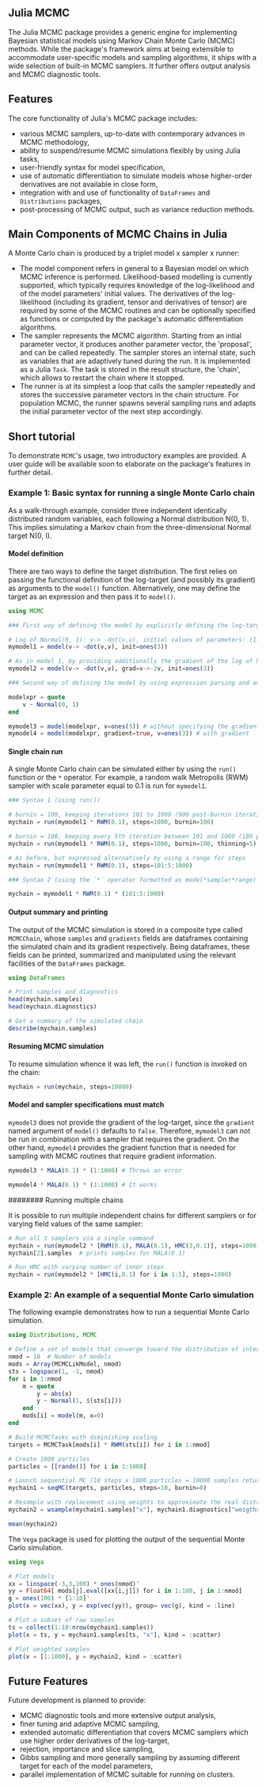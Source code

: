 ## Julia MCMC

The Julia MCMC package provides a generic engine for implementing Bayesian statistical models using Markov Chain Monte
Carlo (MCMC) methods. While the package's framework aims at being extensible to accommodate user-specific models and
sampling algorithms, it ships with a wide selection of built-in MCMC samplers. It further offers output analysis and
MCMC diagnostic tools.

## Features

The core functionality of Julia's MCMC package includes:
- various MCMC samplers, up-to-date with contemporary advances in MCMC methodology,
- ability to suspend/resume MCMC simulations flexibly by using Julia tasks,
- user-friendly syntax for model specification,
- use of automatic differentiation to simulate models whose higher-order derivatives are not available in close form,
- integration with and use of functionality of `DataFrames` and `Distributions` packages,
- post-processing of MCMC output, such as variance reduction methods.

## Main Components of MCMC Chains in Julia

A Monte Carlo chain is produced by a triplet model x sampler x runner:
- The model component refers in general to a Bayesian model on which MCMC inference is performed. Likelihood-based
modelling is currently supported, which typically requires knowledge of the log-likelihood and of the model parameters'
initial values. The derivatives of the log-likelihood (including its gradient, tensor and derivatives of tensor) are
required by some of the MCMC routines and can be optionally specified as functions or computed by the package's
automatic differentiation algorithms.
- The sampler represents the MCMC algorithm. Starting from an intial parameter vector, it produces another parameter
vector, the 'proposal', and can be called repeatedly. The sampler stores an internal state, such as variables that are
adaptively tuned during the run. It is implemented as a Julia `Task`. The task is stored in the result structure, the
'chain', which allows to restart the chain where it stopped.
- The runner is at its simplest a loop that calls the sampler repeatedly and stores the successive parameter vectors in
the chain structure. For population MCMC, the runner spawns several sampling runs and adapts the initial parameter
vector of the next step accordingly.

## Short tutorial

To demonstrate `MCMC`'s usage, two introductory examples are provided. A user guide will be available soon to
elaborate on the package's features in further detail.

### Example 1: Basic syntax for running a single Monte Carlo chain

As a walk-through example, consider three independent identically distributed random variables, each following a Normal
distribution N(0, 1). This implies simulating a Markov chain from the three-dimensional Normal target N(0, I).

#### Model definition

There are two ways to define the target distribution. The first relies on passing the functional definition of the
log-target (and possibly its gradient) as arguments to the `model()` function. Alternatively, one may define the target
as an expression and then pass it to `model()`.

```jl
using MCMC

### First way of defining the model by explicitly defining the log-target

# Log of Normal(0, 1): v-> -dot(v,v), initial values of parameters: (1.0, 1.0, 1.0)
mymodel1 = model(v-> -dot(v,v), init=ones(3))  

# As in model 1, by providing additionally the gradient of the log of Normal(0, 1), which is v->-2v
mymodel2 = model(v-> -dot(v,v), grad=v->-2v, init=ones(3))   

### Second way of defining the model by using expression parsing and automatic differentiation

modelxpr = quote
    v ~ Normal(0, 1)
end

mymodel3 = model(modelxpr, v=ones(3)) # without specifying the gradient
mymodel4 = model(modelxpr, gradient=true, v=ones(3)) # with gradient
```

#### Single chain run

A single Monte Carlo chain can be simulated either by using the `run()` function or the `*` operator. For example, a
random walk Metropolis (RWM) sampler with scale parameter equal to 0.1 is run for `mymodel1`.

```jl
### Syntax 1 (using run())

# burnin = 100, keeping iterations 101 to 1000 (900 post-burnin iterations)
mychain = run(mymodel1 * RWM(0.1), steps=1000, burnin=100)

# burnin = 100, keeping every 5th iteration between 101 and 1000 (180 post-burnin iterations)
mychain = run(mymodel1 * RWM(0.1), steps=1000, burnin=100, thinning=5)

# As before, but expressed alternatively by using a range for steps
mychain = run(mymodel1 * RWM(0.1), steps=101:5:1000)

### Syntax 2 (using the `*` operator formatted as model*sampler*range)

mychain = mymodel1 * RWM(0.1) * (101:5:1000)  
```

#### Output summary and printing

The output of the MCMC simulation is stored in a composite type called `MCMCChain`, whose `samples` and `gradients`
fields are dataframes containing the simulated chain and its gradient respectively. Being dataframes, these fields can
be printed, summarized and manipulated using the relevant facilities of the `DataFrames` package.

```jl
using DataFrames

# Print samples and diagnostics
head(mychain.samples)
head(mychain.diagnostics)

# Get a summary of the simulated chain
describe(mychain.samples)
```

#### Resuming MCMC simulation

To resume simulation whence it was left, the `run()` function is invoked on the chain:

```jl
mychain = run(mychain, steps=10000)
```

#### Model and sampler specifications must match

`mymodel3` does not provide the gradient of the log-target, since the `gradient` named argument of `model()` defaults
to `false`. Therefore, `mymodel3` can not be run in combination with a sampler that requires the gradient. On the other
hand, `mymodel4` provides the gradient function that is needed for sampling with MCMC routines that require gradient
information.

```jl
mymodel3 * MALA(0.1) * (1:1000) # Throws an error 

mymodel4 * MALA(0.1) * (1:1000) # It works
```

######## Running multiple chains

It is possible to run multiple independent chains for different samplers or for varying field values of the same
sampler:

```jl
# Run all 3 samplers via a single command
mychain = run(mymodel2 * [RWM(0.1), MALA(0.1), HMC(3,0.1)], steps=1000) 
mychain[2].samples  # prints samples for MALA(0.1)

# Run HMC with varying number of inner steps
mychain = run(mymodel2 * [HMC(i,0.1) for i in 1:5], steps=1000)

```

### Example 2: An example of a sequential Monte Carlo simulation

The following example demonstrates how to run a sequential Monte Carlo simulation.

```jl
using Distributions, MCMC

# Define a set of models that converge toward the distribution of interest (in the spirit of simulated annealing)
nmod = 10  # Number of models
mods = Array(MCMCLikModel, nmod)
sts = logspace(1, -1, nmod)
for i in 1:nmod
	m = quote
		y = abs(x)
		y ~ Normal(1, $(sts[i]))
	end
	mods[i] = model(m, x=0)
end

# Build MCMCTasks with diminishing scaling
targets = MCMCTask[mods[i] * RWM(sts[i]) for i in 1:nmod]

# Create 1000 particles
particles = [[randn()] for i in 1:1000]

# Launch sequential MC (10 steps x 1000 particles = 10000 samples returned in a single MCMCChain)
mychain1 = seqMC(targets, particles, steps=10, burnin=0)

# Resample with replacement using weights to approximate the real distribution
mychain2 = wsample(mychain1.samples["x"], mychain1.diagnostics["weigths"], 1000)

mean(mychain2)
```

The `Vega` package is used for plotting the output of the sequential Monte Carlo simulation.

```jl
using Vega

# Plot models
xx = linspace(-3,3,100) * ones(nmod)' 
yy = Float64[ mods[j].eval([xx[i,j]]) for i in 1:100, j in 1:nmod]
g = ones(100) * [1:10]'  
plot(x = vec(xx), y = exp(vec(yy)), group= vec(g), kind = :line)

# Plot a subset of raw samples
ts = collect(1:10:nrow(mychain1.samples))
plot(x = ts, y = mychain1.samples[ts, "x"], kind = :scatter)

# Plot weighted samples
plot(x = [1:1000], y = mychain2, kind = :scatter)
```

## Future Features

Future development is planned to provide:
- MCMC diagnostic tools and more extensive output analysis,
- finer tuning and adaptive MCMC sampling,
- extended automatic differentiation that covers MCMC samplers which use higher order derivatives of the log-target,
- rejection, importance and slice sampling,
- Gibbs sampling and more generally sampling by assuming different target for each of the model parameters,
- parallel implementation of MCMC suitable for running on clusters.
